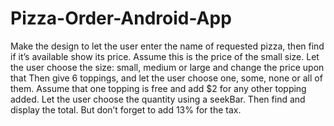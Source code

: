 # Pizza-Order-Android-App


Make the design to let the user enter the name of requested pizza, then find if it’s available show its price. Assume this is the price of the small size.
Let the user choose the size: small, medium or large and change the price upon that
Then give 6 toppings, and let the user choose one, some, none or all of them.
Assume that one topping is free and add $2 for any other topping added.
Let the user choose the quantity using a seekBar.
Then find and display the total. But don’t forget to add 13% for the tax.
